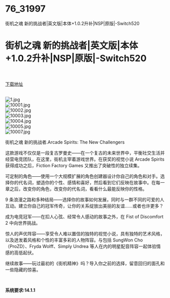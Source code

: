 # 76_31997
街机之魂 新的挑战者|英文版|本体+1.0.2升补|NSP|原版|-Switch520
# 街机之魂 新的挑战者|英文版|本体+1.0.2升补|NSP|原版|-Switch520
 <br/></br>
[下载地址](https://www.switch520.cc/article/31997 "下载地址")
<br/></br>

<p><img title="1.jpg" src="https://www.switch520.cc/muke_img/2022_05_29_cbc8ff7c99f17.jpg" alt="1.jpg"><br>
<img title="10001.jpg" src="https://www.switch520.cc/muke_img/2022_05_29_307b311a3bb01.jpg" alt="10001.jpg"><br>
<img title="10002.jpg" src="https://www.switch520.cc/muke_img/2022_05_29_acd945d6e66dd.jpg" alt="10002.jpg"><br>
<img title="10003.jpg" src="https://www.switch520.cc/muke_img/2022_05_29_0b8bd7f4823b0.jpg" alt="10003.jpg"><br>
<img title="10004.jpg" src="https://www.switch520.cc/muke_img/2022_05_29_864f98cfce9f3.jpg" alt="10004.jpg"><br>
<img title="10005.jpg" src="https://www.switch520.cc/muke_img/2022_05_29_785dd639f1796.jpg" alt="10005.jpg"><br>
<img title="10007.jpg" src="https://www.switch520.cc/muke_img/2022_05_29_9347d43472f80.jpg" alt="10007.jpg"></p>
<p>街机之魂 新的挑战者.Arcade Spirits: The New Challengers</p>
<p>这款游戏不仅仅是一段复古罗曼史——在一个复古的未来世界中，平衡社交生活并经营电竞团队，在这里，街机主宰着游戏世界。在获奖的视觉小说 Arcade Spirits 获得成功之后，Fiction Factory Games 又推出了突破性的独立续集。</p>
<p>可定制的角色——使用一个大规模扩展的角色创建器设计你自己的角色和对手。选择你的代名词，塑造你的个性、感情和喜好，然后看到它们反映在故事中。在每一章之后，改变你的角色，改变你的代名词，看看什么最能反映你的性格。</p>
<p>9 条浪漫之路和多种结局——选择你的故事如何发展，同时与一群不同的可爱的人互动。建立你自己的冠军传奇，让你的关系绽放出美丽的友谊……或者也许更多？</p>
<p>成为电竞冠军——在扣人心弦、经常令人感动的故事之外，在 Fist of Discomfort 2 中向世界挑战。</p>
<p>惊人的声优阵容——享受令人难以置信的独特的视觉小说，具有独特的艺术风格，以及迸发着风格和个性的丰富多彩的人物阵容。与包括 SungWon Cho（ProZD）、Fryda Wolff、Simply Undrea 等人在内的明星配音阵容一起体验情感的高低起伏。</p>
<p>继续故事——玩过最初的《街机精神》吗？导入你之前的选择，留意回归的面孔和一些隐藏的惊喜。</p>
<p>&nbsp;</p>
<p><strong>系统要求:14.1.1</strong></p>




